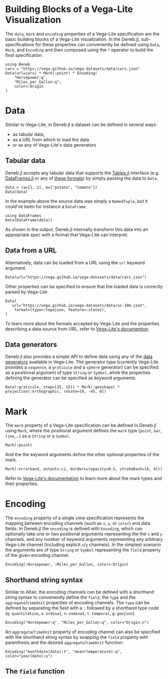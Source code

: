# Building Blocks of a Vega-Lite Visualization

The `data`, `mark` and `encoding` properties of a Vega-Lite specification are the basic building blocks of a Vega-Lite visualization. In the Deneb.jl, sub-specifications for these properties can conveniently be defined using `Data`, `Mark`, and `Encoding` and then composed using the `*` operator to build the final specification.

```@example building_blocks
using Deneb
cars = "https://vega.github.io/vega-datasets/data/cars.json"
Data(url=cars) * Mark(:point) * Encoding(
    "Horsepower:q",
    "Miles_per_Gallon:q",
    color=:Origin
)
```

# Data

Similar to Vega-Lite, in Deneb.jl a dataset can be defined in several ways:
- as tabular data,
- as a URL from which to load the data
- or as any of Vega-Lite's data generators

## Tabular data

Deneb.jl accepts any tabular data that supports the [Tables.jl](https://github.com/JuliaData/Tables.jl) interface (e.g. [DataFrames.jl](https://github.com/JuliaData/DataFrames.jl) or any of [these formats](https://github.com/JuliaData/Tables.jl/blob/main/INTEGRATIONS.md)) by simply passing the data to `Data`.

```@example building_blocks
data = (a=[1, 2], b=["potato", "tomato"])
Data(data)
```

In the example above the source data was simply a `NamedTuple`, but it could've been for instance a `DataFrame`.

```@example building_blocks
using DataFrames
Data(DataFrame(data))
```

As shown in the output, Deneb.jl internally transform this data into an appropriate spec with a format that Vega-Lite can interpret.
## Data from a URL

Alternatively, data can be loaded from a URL using the `url` keyword argument.

```@example building_blocks
Data(url="https://vega.github.io/vega-datasets/data/cars.json")
```

Other properties can be specified to ensure that the loaded data is correctly parsed by Vega-Lite.
```@example building_blocks
Data(
   url="https://vega.github.io/vega-datasets/data/us-10m.json",
    format=(type=:topojson, feature=:states),
)
```

To learn more about the formats accepted by Vega-Lite and the properties describing a data source from URL, refer to [Vega-Lite's documention](https://vega.github.io/vega-lite/docs/data.html#url).

## Data generators

Deneb.jl also provides a simple API to define data using any of the [data generators](https://vega.github.io/vega-lite/docs/data.html#data-generators) available in Vega-Lite. The generator type (currently Vega-Lite provides a `sequence`, a `graticule` and a `sphere` generator) can be specified as a positional argument of type `String` or `Symbol`, while the properties defining the generator can be specified as keyword arguments.

```@example building_blocks
Data(:graticule, step=[15, 15]) * Mark(:geoshape) * projection(:orthographic, rotate=[0, -45, 0])
```

# Mark

The `mark` property of a Vega-Lite specification can be defined in Deneb.jl using `Mark`, where the positional argument defines the `mark` type (`point`, `bar`, `line`,...) as a `String` or a `Symbol`.

```@example building_blocks
Mark(:point)
```

And the the keyword arguments define the other optional properties of the mark.

```@example building_blocks
Mark(:errorband, extent=:ci, borders=(opacity=0.5, strokeDash=[6, 4]))
```

Refer to [Vega-Lite's documentation](https://vega.github.io/vega-lite/docs/mark.html) to learn more about the mark types and their properties.

# Encoding

The `encoding` property of a single view specification represents the mapping between encoding channels (such as `x`, `y`, or `color`) and data fields. In Deneb.jl the `encoding` is defined with `Encoding`, which can optionally take one or two positional arguments representing the the `x` and `y` channels, and any number of keyword arguments representing any arbitrary Vega-Lite channel (including explicit `x`/`y` channels). In the simplest scenario the arguments are of type `String` or `Symbol` representing the `field` property of the given encoding channel.

```@example building_blocks
Encoding(:Horsepower, :Miles_per_Gallon, color=:Origin)
```

## Shorthand string syntax

Similar to Altair, the encoding channels can be defined with a shorthand string syntax to conveniently define the `field`, the `type` and the `aggregate`/`timeUnit` properties of encoding channels. The `type` can be defined by separating the field with a `:` followed by a shorthand type code (`q`: `quantitative`, `o`: `ordinal`, `n`: `nominal`, `t`: `temporal`, `g`: `geojson`).

```@example building_blocks
Encoding("Horsepower:q", "Miles_per_Gallon:q", color="Origin:n")
```

An `aggregate`/`timeUnit` property of encoding channel can also be specified with the shorthand string syntax by wrapping the `field` property with parenthesis and the desired `aggregate`/`timeUnit` function:

```@example building_blocks
Encoding("monthdate(date):t", "mean(temperature):q", color="year(date):o")
```

## The `field` function
